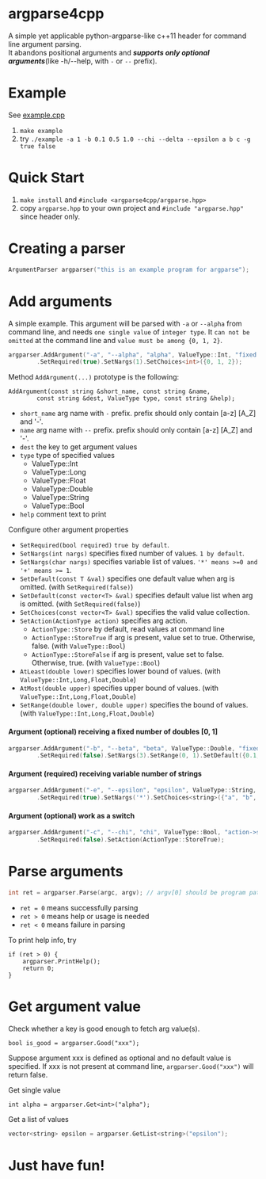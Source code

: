 # argparse4cpp
A simple yet applicable python-argparse-like c++11 header for command line argument parsing.  
It abandons positional arguments and **_supports only optional arguments_**(like -h/--help, with `-` or `--` prefix).

# Example
See [example.cpp](https://github.com/wongslawski/argparse4cpp/blob/master/example.cpp)
1. `make example`
2. try `./example -a 1 -b 0.1 0.5 1.0 --chi --delta --epsilon a b c -g true false`

# Quick Start
1. `make install` and `#include <argparse4cpp/argparse.hpp>`
2. copy `argparse.hpp` to your own project and `#include "argparse.hpp"` since header only.

# Creating a parser
```c++
ArgumentParser argparser("this is an example program for argparse");
```

# Add arguments
A simple example. This argument will be parsed with `-a` or `--alpha` from command line, 
and needs `one single value` of `integer type`.
It `can not be omitted` at the command line and `value must be among {0, 1, 2}`.

```c++
argparser.AddArgument("-a", "--alpha", "alpha", ValueType::Int, "fixed int illustration")
        .SetRequired(true).SetNargs(1).SetChoices<int>({0, 1, 2});
```

Method `AddArgument(...)` prototype is the following:

```
AddArgument(const string &short_name, const string &name, 
        const string &dest, ValueType type, const string &help);
```

* `short_name` arg name with `-` prefix. prefix should only contain [a-z] [A_Z] and '-'.
* `name` arg name with `--` prefix. prefix should only contain [a-z] [A_Z] and '-'.
* `dest` the key to get argument values
* `type` type of specified values
  * ValueType::Int
  * ValueType::Long
  * ValueType::Float
  * ValueType::Double
  * ValueType::String
  * ValueType::Bool
* `help` comment text to print

Configure other argument properties

* `SetRequired(bool required)` `true by default`.
* `SetNargs(int nargs)` specifies fixed number of values. `1 by default`.
* `SetNargs(char nargs)` specifies variable list of values. `'*' means >=0 and '+' means >= 1`.
* `SetDefault(const T &val)` specifies one default value when arg is omitted. (with `SetRequired(false)`)
* `SetDefault(const vector<T> &val)` specifies default value list when arg is omitted. (with `SetRequired(false)`)
* `SetChoices(const vector<T> &val)` specifies the valid value collection.
* `SetAction(ActionType action)` specifies arg action. 
  * `ActionType::Store` by default, read values at command line 
  * `ActionType::StoreTrue` if arg is present, value set to true. Otherwise, false. (with `ValueType::Bool`)
  * `ActionType::StoreFalse` if arg is present, value set to false. Otherwise, true. (with `ValueType::Bool`)
* `AtLeast(double lower)` specifies lower bound of values. (with `ValueType::Int,Long,Float,Double`)
* `AtMost(double upper)` specifies upper bound of values. (with `ValueType::Int,Long,Float,Double`)
* `SetRange(double lower, double upper)` specifies the bound of values. (with `ValueType::Int,Long,Float,Double`)

#### Argument (optional) receiving a fixed number of doubles [0, 1]
```c++
argparser.AddArgument("-b", "--beta", "beta", ValueType::Double, "fixed double list")
        .SetRequired(false).SetNargs(3).SetRange(0, 1).SetDefault({0.1, 0.3, 0.9});
```

#### Argument (required) receiving variable number of strings
```c++
argparser.AddArgument("-e", "--epsilon", "epsilon", ValueType::String, "nargs*")
        .SetRequired(true).SetNargs('*').SetChoices<string>({"a", "b", "c", "d", "e", "f", "g"});
```

#### Argument (optional) work as a switch
```c++
argparser.AddArgument("-c", "--chi", "chi", ValueType::Bool, "action->store_true")
        .SetRequired(false).SetAction(ActionType::StoreTrue);
```

# Parse arguments
```c++
int ret = argparser.Parse(argc, argv); // argv[0] should be program path
```
* `ret = 0` means successfully parsing 
* `ret > 0` means help or usage is needed
* `ret < 0` means failure in parsing

To print help info, try
```
if (ret > 0) {
    argparser.PrintHelp();
    return 0;
}
```

# Get argument value
Check whether a key is good enough to fetch arg value(s).
```
bool is_good = argparser.Good("xxx");
```
Suppose argument xxx is defined as optional and no default value is specified. If xxx is not present at command line, `argparser.Good("xxx")` will return false.  
  
Get single value
```
int alpha = argparser.Get<int>("alpha");
```

Get a list of values
```c++
vector<string> epsilon = argparser.GetList<string>("epsilon");
```

# Just have fun!
